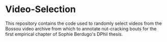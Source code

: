 # Video-Selection

This repository contains the code used to randomly select videos from the Bossou video archive from which to annotate nut-cracking bouts for the first empirical chapter of Sophie Berdugo's DPhil thesis.
